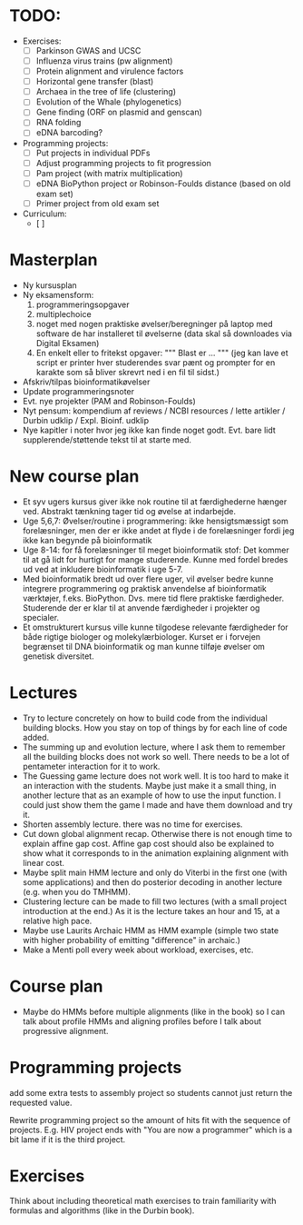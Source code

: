# TODO:
- Exercises:
	- [ ] Parkinson GWAS and UCSC
	- [ ] Influenza virus trains (pw alignment)
	- [ ] Protein alignment and virulence factors
	- [ ] Horizontal gene transfer (blast)
	- [ ] Archaea in the tree of life (clustering)
	- [ ] Evolution of the Whale (phylogenetics)
	- [ ] Gene finding (ORF on plasmid and genscan)
	- [ ] RNA folding
	- [ ] eDNA barcoding?
- Programming projects:
	- [ ] Put projects in individual PDFs
	- [ ] Adjust programming projects to fit progression
	- [ ] Pam project (with matrix multiplication)
	- [ ] eDNA BioPython project or Robinson-Foulds distance (based on old exam set) 
	- [ ] Primer project from old exam set
- Curriculum:
	- [ ] 


# Masterplan

- Ny kursusplan
- Ny eksamensform:
    1. programmeringsopgaver
    2. multiplechoice
    3. noget med nogen praktiske øvelser/beregninger på laptop med software de har installeret til øvelserne (data skal så downloades via Digital Eksamen)
    4. En enkelt eller to fritekst opgaver: """ Blast er ... """ (jeg kan lave et script er printer hver studerendes svar pænt og prompter for en karakte som så bliver skrevrt ned i en fil til sidst.)
- Afskriv/tilpas bioinformatikøvelser
- Update programmeringsnoter
- Evt. nye projekter (PAM and Robinson-Foulds)
- Nyt pensum: kompendium af reviews / NCBI resources / lette artikler / Durbin udklip / Expl. Bioinf. udklip
- Nye kapitler i noter hvor jeg ikke kan finde noget godt. Evt. bare lidt supplerende/støttende tekst til at starte med.


# New course plan

- Et syv ugers kursus giver ikke nok routine til at færdighederne hænger ved. Abstrakt tænkning tager tid og øvelse at indarbejde.
- Uge 5,6,7: Øvelser/routine i programmering: ikke hensigtsmæssigt som forelæsninger, men der er ikke andet at flyde i de forelæsninger fordi jeg ikke kan begynde på bioinformatik
- Uge 8-14: for få forelæsninger til meget bioinformatik stof: Det kommer til at gå lidt for hurtigt for mange studerende. Kunne med fordel bredes ud ved at inkludere bioinformatik i uge 5-7.
- Med bioinformatik bredt ud over flere uger, vil øvelser bedre kunne integrere programmering og praktisk anvendelse af bioinformatik værktøjer, f.eks. BioPython. Dvs. mere tid flere praktiske færdigheder. Studerende der er klar til at anvende færdigheder i projekter og specialer. 
- Et omstrukturert kursus ville kunne tilgodese relevante færdigheder for både rigtige biologer og molekylærbiologer. Kurset er i forvejen begrænset til DNA bioinformatik og man kunne tilføje øvelser om genetisk diversitet.



# Lectures

- Try to lecture concretely on how to build code from the individual building blocks. How you stay on top of things by for each line of code added.
- The summing up and evolution lecture, where I ask them to remember all the building blocks does not work so well. There needs to be a lot of pentameter interaction for it to work.
- The Guessing game lecture does not work well. It is too hard to make it an interaction with the students. Maybe just make it a small thing, in another lecture that as an example of how to use the input function. I could just show them the game I made and have them download and try it.
- Shorten assembly lecture. there was no time for exercises. 
- Cut down global alignment recap. Otherwise there is not enough time to explain affine gap cost. Affine gap cost should also be explained to show what it corresponds to in the animation explaining alignment with linear cost.
- Maybe split main HMM lecture and only do Viterbi in the first one (with some applications) and then do posterior decoding in another lecture (e.g. when you do TMHMM).
- Clustering lecture can be made to fill two lectures (with a small project introduction at the end.) As it is the lecture takes an hour and 15, at a relative high pace.
- Maybe use Laurits Archaic HMM as HMM example (simple two state with higher probability of emitting "difference" in archaic.)
- Make a Menti poll every week about workload, exercises, etc.

# Course plan
- Maybe do HMMs before multiple alignments (like in the book) so I can talk about profile HMMs and aligning profiles before I talk about progressive alignment.

# Programming projects

add some extra tests to assembly project so students cannot just return the requested value. 

Rewrite programming project so the amount of hits fit with the sequence of projects. E.g. HIV project ends with "You are now a programmer" which is a bit lame if it is the third project.

# Exercises
Think about including theoretical math exercises to train familiarity with formulas and algorithms (like in the Durbin book).